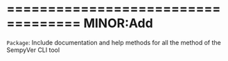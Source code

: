 ===================================
	MINOR:Add
===================================
`Package`: Include documentation and help methods for all the method of the SempyVer CLI tool